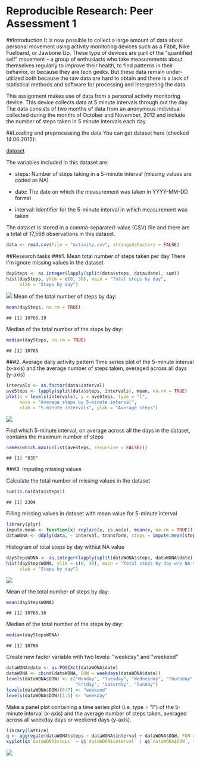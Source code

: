 # Reproducible Research: Peer Assessment 1

##Introduction
It is now possible to collect a large amount of data about personal movement using activity monitoring devices such as a Fitbit, Nike Fuelband, or Jawbone Up. These type of devices are part of the "quantified self” movement – a group of enthusiasts who take measurements about themselves regularly to improve their health, to find patterns in their behavior, or because they are tech geeks. But these data remain under-utilized both because the raw data are hard to obtain and there is a lack of statistical methods and software for processing and interpreting the data.

This assignment makes use of data from a personal activity monitoring device. This device collects data at 5 minute intervals through out the day. The data consists of two months of data from an anonymous individual collected during the months of October and November, 2012 and include the number of steps taken in 5 minute intervals each day.

##Loading and preprocessing the data
You can get dataset here (checked 14.06.2015):

[dataset](https://d396qusza40orc.cloudfront.net/repdata%2Fdata%2Factivity.zip)

The variables included in this dataset are:

- steps: Number of steps taking in a 5-minute interval (missing values are coded as NA)

- date: The date on which the measurement was taken in YYYY-MM-DD format

- interval: Identifier for the 5-minute interval in which measurement was taken

The dataset is stored in a comma-separated-value (CSV) file and there are a total of 17,568 observations in this dataset.

```r
data <- read.csv(file = "activity.csv", stringsAsFactors = FALSE)
```
##Research tasks
###1. Mean total number of steps taken per day
There I'm ignore missing values in the dataset

```r
daySteps <- as.integer(lapply(split(data$steps, data$date), sum))
hist(daySteps, ylim = c(0, 30), main = "Total steps by day", 
     xlab = "Steps by day")
```

![](Activity_monitoring_data_research_files/figure-html/dayStepsHist-1.png) 
Mean of the total number of steps by day:

```r
mean(daySteps, na.rm = TRUE)
```

```
## [1] 10766.19
```
Median of the total number of the steps by day:

```r
median(daySteps, na.rm = TRUE)
```

```
## [1] 10765
```

###2. Average daily activity pattern
Time series plot of the 5-minute interval (x-axis) and the average number of steps taken, averaged across all days (y-axis)

```r
intervals <- as.factor(data$interval)
aveSteps <- lapply(split(data$steps, intervals), mean, na.rm = TRUE)
plot(x = levels(intervals), y = aveSteps, type = "l", 
     main = "Average steps by 5-minute interval",
     xlab = "5-minute intervals", ylab = "Average steps")
```

![](Activity_monitoring_data_research_files/figure-html/intervalStepsPlot-1.png) 

Find which 5-minute interval, on average across all the days in the dataset, contains the maximum number of steps

```r
names(which.max(unlist(aveSteps, recursive = FALSE)))
```

```
## [1] "835"
```
###3. Imputing missing values

Calculate the total number of missing values in the dataset

```r
sum(is.na(data$steps))
```

```
## [1] 2304
```

Filling missing values in dataset with mean value for 5-minute interval

```r
library(plyr)
impute.mean <- function(x) replace(x, is.na(x), mean(x, na.rm = TRUE))
dataWONA <- ddply(data, ~ interval, transform, steps = impute.mean(steps))
```

Histogram of total steps by day withiut NA value

```r
dayStepsWONA <- as.integer(lapply(split(dataWONA$steps, dataWONA$date), sum))
hist(dayStepsWONA, ylim = c(0, 40), main = "Total steps by day w/o NA value", 
     xlab = "Steps by day")
```

![](Activity_monitoring_data_research_files/figure-html/dayStepsHistWONA-1.png) 

Mean of the total number of steps by day:

```r
mean(dayStepsWONA)
```

```
## [1] 10766.16
```

Median of the total number of the steps by day:

```r
median(dayStepsWONA)
```

```
## [1] 10766
```

Create new factor variable with two levels: "weekday" and "weekend"

```r
dataWONA$date <- as.POSIXct(dataWONA$date)
dataWONA <- cbind(dataWONA, DOW = weekdays(dataWONA$date))
levels(dataWONA$DOW) <- c("Monday", "Tuesday", "Wednesday", "Thursday", 
                          "Friday", "Saturday", "Sunday")
levels(dataWONA$DOW)[6:7] <- "weekend"
levels(dataWONA$DOW)[1:5] <- "weekday"
```

Make a panel plot containing a time series plot (i.e. type = "l") of the 5-minute interval (x-axis) and the average number of steps taken, averaged across all weekday days or weekend days (y-axis).


```r
library(lattice)
q <- aggregate(dataWONA$steps ~ dataWONA$interval + dataWONA$DOW, FUN = mean)
xyplot(q$`dataWONA$steps` ~ q$`dataWONA$interval` | q$`dataWONA$DOW`, type = "l", xlab = "5-minute interval", ylab = "average steps")
```

![](Activity_monitoring_data_research_files/figure-html/panelPlotCreate-1.png) 


